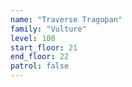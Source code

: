 ```yaml
---
name: "Traverse Tragopan"
family: "Vulture"
level: 100
start_floor: 21
end_floor: 22
patrol: false
---
```

